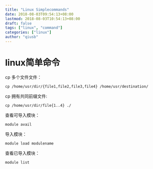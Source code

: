 ```yaml
---
title: "Linux Simplecommands"
date: 2018-08-03T09:54:13+08:00
lastmod: 2018-08-03T10:54:13+08:00
draft: false
tags: ["linux", "command"]
categories: ["linux"]
author: "qiusb"
---
```


# linux简单命令

cp 多个文件文件：

```
cp /home/usr/dir/{file1,file2,file3,file4} /home/usr/destination/
```

cp 拥有共同前缀文件:

```
cp /home/usr/dir/file{1..4} ./
```




查看可导入模块：

```
module avail
```

导入模块：

```
module load modulename
```

查看已导入模块：
```
module list
```